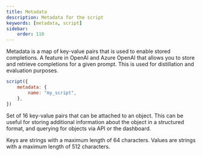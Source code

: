 ```yaml
---
title: Metadata
description: Metadata for the script
keywords: [metadata, script]
sidebar:
    order: 110
---
```


Metadata is a map of key-value pairs that is used to enable stored completions. A feature in OpenAI and Azure OpenAI that allows you to store and retrieve completions for a given prompt. This is used for distillation and evaluation purposes.

```js
script({
    metadata: {
        name: "my_script",
    },
})
```

Set of 16 key-value pairs that can be attached to an object. This can be useful for storing additional information about the object in a structured format, and querying for objects via API or the dashboard.

Keys are strings with a maximum length of 64 characters. Values are strings with a maximum length of 512 characters.
